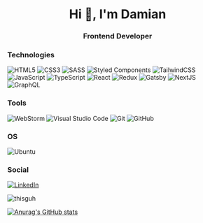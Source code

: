 <h1 align="center">Hi 👋, I'm Damian</h1>
<h3 align="center">Frontend Developer</h3>

<h3 align="left">Technologies</h3>
<div>
<img alt="HTML5" src="https://img.shields.io/badge/html5-%23E34F26.svg?style=for-the-badge&logo=html5&logoColor=white"/>
<img alt="CSS3" src="https://img.shields.io/badge/css3-%231572B6.svg?style=for-the-badge&logo=css3&logoColor=white"/>
<img alt="SASS" src="https://img.shields.io/badge/SASS-hotpink.svg?style=for-the-badge&logo=SASS&logoColor=white"/>
<img alt="Styled Components" src="https://img.shields.io/badge/styled--components-DB7093?style=for-the-badge&logo=styled-components&logoColor=white"/>
<img alt="TailwindCSS" src="https://img.shields.io/badge/tailwindcss-%2338B2AC.svg?style=for-the-badge&logo=tailwind-css&logoColor=white"/>
<img alt="JavaScript" src="https://img.shields.io/badge/javascript-%23323330.svg?style=for-the-badge&logo=javascript&logoColor=%23F7DF1E"/>
<img alt="TypeScript" src="https://img.shields.io/badge/typescript-%23007ACC.svg?style=for-the-badge&logo=typescript&logoColor=white"/>
<img alt="React" src="https://img.shields.io/badge/react-%2320232a.svg?style=for-the-badge&logo=react&logoColor=%2361DAFB"/>
<img alt="Redux" src="https://img.shields.io/badge/redux-%23593d88.svg?style=for-the-badge&logo=redux&logoColor=white"/>
<img alt="Gatsby" src="https://img.shields.io/badge/Gatsby-%23663399.svg?style=for-the-badge&logo=gatsby&logoColor=white">
<img alt="NextJS" src="https://img.shields.io/badge/Next-black?style=for-the-badge&logo=next.js&logoColor=white">
<img alt="GraphQL" src="https://img.shields.io/badge/-GraphQL-E10098?style=for-the-badge&logo=graphql"/>
</div>

<h3 align="left">Tools</h3>

<div>
<img alt="WebStorm" src="https://img.shields.io/badge/webstorm-143?style=for-the-badge&logo=webstorm&logoColor=white&color=black"/>
<img alt="Visual Studio Code" src="https://img.shields.io/badge/VisualStudioCode-0078d7.svg?style=for-the-badge&logo=visual-studio-code&logoColor=white"/>
<img alt="Git" src="https://img.shields.io/badge/git-%23F05033.svg?style=for-the-badge&logo=git&logoColor=white"/>
<img alt="GitHub" src="https://img.shields.io/badge/github-%23121011.svg?style=for-the-badge&logo=github&logoColor=white"/>
</div>

<h3 align="left">OS</h3>
<img alt="Ubuntu" src="https://img.shields.io/badge/Ubuntu-E95420?style=for-the-badge&logo=ubuntu&logoColor=white" />

<h3 align="left">Social</h3>

 
 [![LinkedIn](https://img.shields.io/badge/linkedin-%230077B5.svg?style=for-the-badge&logo=linkedin&logoColor=white)](https://www.linkedin.com/in/damian-g%C5%82uch/)

<p><img align="center" src="https://github-readme-stats.vercel.app/api/top-langs?username=thisguh&show_icons=true&locale=en&layout=compact" alt="thisguh" /></p>

[![Anurag's GitHub stats](https://github-readme-stats.vercel.app/api?username=ThisGuh)](https://github.com/anuraghazra/github-readme-stats)





